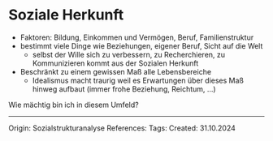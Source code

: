 # Soziale Herkunft


- Faktoren: Bildung, Einkommen und Vermögen, Beruf, Familienstruktur
- bestimmt viele Dinge wie Beziehungen, eigener Beruf, Sicht auf die Welt
	- selbst der Wille sich zu verbessern, zu Recherchieren, zu Kommunizieren kommt aus der Sozialen Herkunft
- Beschränkt zu einem gewissen Maß alle Lebensbereiche
	- Idealismus macht traurig weil es Erwartungen über dieses Maß hinweg aufbaut (immer frohe Beziehung, Reichtum, ...)

Wie mächtig bin ich in diesem Umfeld?

---

Origin: Sozialstrukturanalyse
References: 
Tags: 
Created: 31.10.2024


